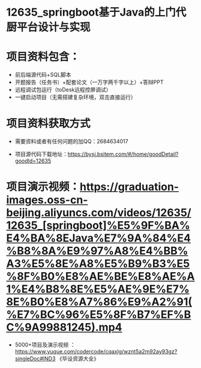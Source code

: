 #   12635_springboot基于Java的上门代厨平台设计与实现

#   项目资料包含：
*    前后端源代码+SQL脚本
*    开题报告（任务书）+配套论文（一万字两千字以上）+答辩PPT
*   远程调试包运行（toDesk远程控屏调试）
*   一键启动项目（无需搭建复杂环境，双击直接运行）


#   项目资料获取方式
*   需要资料或者有任何问题的加QQ：2684634017

*   项目源代码下载地址：https://bysj.bsitem.com/#/home/goodDetail?goodId=12635

#  项目演示视频：https://graduation-images.oss-cn-beijing.aliyuncs.com/videos/12635/12635_[springboot]%E5%9F%BA%E4%BA%8EJava%E7%9A%84%E4%B8%8A%E9%97%A8%E4%BB%A3%E5%8E%A8%E5%B9%B3%E5%8F%B0%E8%AE%BE%E8%AE%A1%E4%B8%8E%E5%AE%9E%E7%8E%B0%E8%A7%86%E9%A2%91(%E7%BC%96%E5%8F%B7%EF%BC%9A99881245).mp4

*  5000+项目及演示视频 ：https://www.yuque.com/codercode/cqaxlg/wznt5a2m92ay93gz?singleDoc#lND3 《毕设资源大全》
